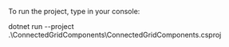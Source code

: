 ﻿To run the project, type in your console:

dotnet run --project .\ConnectedGridComponents\ConnectedGridComponents.csproj